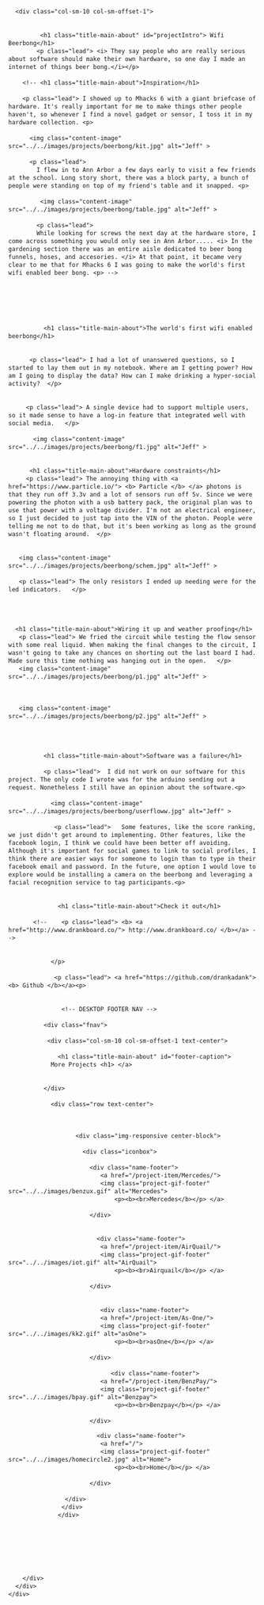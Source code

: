 <!-- ---
layout: post
categories: project-item
img-path: images/beerbongcircle.jpg
project-title: Wifi Beerbong
--- -->



<div class="container">
  <div class="description">
    <div class="row text-left ">



      <div class="col-sm-10 col-sm-offset-1">


             <h1 class="title-main-about" id="projectIntro"> Wifi Beerbong</h1>
            <p class="lead"> <i> They say people who are really serious about software should make their own hardware, so one day I made an internet of things beer bong.</i></p>

        <!-- <h1 class="title-main-about">Inspiration</h1>

        <p class="lead"> I showed up to Mhacks 6 with a giant briefcase of hardware. It's really important for me to make things other people haven't, so whenever I find a novel gadget or sensor, I toss it in my hardware collection. <p>

          <img class="content-image"  src="../../images/projects/beerbong/kit.jpg" alt="Jeff" >

          <p class="lead">
            I flew in to Ann Arbor a few days early to visit a few friends at the school. Long story short, there was a block party, a bunch of people were standing on top of my friend's table and it snapped. <p>

             <img class="content-image"  src="../../images/projects/beerbong/table.jpg" alt="Jeff" >

            <p class="lead">
            While looking for screws the next day at the hardware store, I come across something you would only see in Ann Arbor..... <i> In the gardening section there was an entire aisle dedicated to beer bong funnels, hoses, and accesories. </i> At that point, it became very clear to me that for Mhacks 6 I was going to make the world's first wifi enabled beer bong. <p> -->






              <h1 class="title-main-about">The world's first wifi enabled beerbong</h1>


          <p class="lead"> I had a lot of unanswered questions, so I started to lay them out in my notebook. Where am I getting power? How am I going to display the data? How can I make drinking a hyper-social activity?  </p>


         <p class="lead"> A single device had to support multiple users, so it made sense to have a log-in feature that integrated well with social media.   </p>

           <img class="content-image"  src="../../images/projects/beerbong/f1.jpg" alt="Jeff" >


          <h1 class="title-main-about">Hardware constraints</h1>
         <p class="lead"> The annoying thing with <a href="https://www.particle.io/"> <b> Particle </b> </a> photons is that they run off 3.3v and a lot of sensors run off 5v. Since we were powering the photon with a usb battery pack, the original plan was to use that power with a voltage divider. I'm not an electrical engineer, so I just decided to just tap into the VIN of the photon. People were telling me not to do that, but it's been working as long as the ground wasn't floating around.  </p>


       <img class="content-image"  src="../../images/projects/beerbong/schem.jpg" alt="Jeff" >

       <p class="lead"> The only resistors I ended up needing were for the led indicators.   </p>




      <h1 class="title-main-about">Wiring it up and weather proofing</h1>
       <p class="lead"> We fried the circuit while testing the flow sensor with some real liquid. When making the final changes to the circuit, I wasn't going to take any chances on shorting out the last board I had. Made sure this time nothing was hanging out in the open.   </p>
       <img class="content-image"  src="../../images/projects/beerbong/p1.jpg" alt="Jeff" >



       <img class="content-image"  src="../../images/projects/beerbong/p2.jpg" alt="Jeff" >




              <h1 class="title-main-about">Software was a failure</h1>

              <p class="lead">  I did not work on our software for this project. The only code I wrote was for the arduino sending out a request. Nonetheless I still have an opinion about the software.<p>

                <img class="content-image"  src="../../images/projects/beerbong/userfloww.jpg" alt="Jeff" >

                 <p class="lead">   Some features, like the score ranking, we just didn't get around to implementing. Other features, like the facebook login, I think we could have been better off avoiding. Although it's important for social games to link to social profiles, I think there are easier ways for someone to login than to type in their facebook email and password. In the future, one option I would love to explore would be installing a camera on the beerbong and leveraging a facial recognition service to tag participants.<p>


                  <h1 class="title-main-about">Check it out</h1>

           <!--    <p class="lead"> <b> <a href="http://www.drankboard.co/"> http://www.drankboard.co/ </b></a> -->


                </p>

                 <p class="lead"> <a href="https://github.com/drankadank"><b> Github </b></a><p>


                   <!-- DESKTOP FOOTER NAV -->

              <div class="fnav">

               <div class="col-sm-10 col-sm-offset-1 text-center">

                  <h1 class="title-main-about" id="footer-caption">
                More Projects <h1> </a>


              </div>

                <div class="row text-center">



                       <div class="img-responsive center-block">

                         <div class="iconbox">

                           <div class="name-footer">
                              <a href="/project-item/Mercedes/">
                              <img class="project-gif-footer" src="../../images/benzux.gif" alt="Mercedes">
                                  <p><b><br>Mercedes</b></p> </a>

                           </div>


                             <div class="name-footer">
                              <a href="/project-item/AirQuail/">
                              <img class="project-gif-footer" src="../../images/iot.gif" alt="AirQuail">
                                  <p><b><br>Airquail</b></p> </a>

                           </div>


                              <div class="name-footer">
                              <a href="/project-item/As-One/">
                              <img class="project-gif-footer" src="../../images/kk2.gif" alt="asOne">
                                  <p><b><br>asOne</b></p> </a>

                           </div>

                                 <div class="name-footer">
                              <a href="/project-item/BenzPay/">
                              <img class="project-gif-footer" src="../../images/bpay.gif" alt="Benzpay">
                                  <p><b><br>Benzpay</b></p> </a>

                           </div>



<!--
                            <div class="name-footer">
                              <a href="/project-item/More-Projects/">
                              <img class="project-gif-footer" src="../../images/kk1.gif" alt="Other">
                                  <p><b><br>More</b></p> </a>

                           </div> -->

                             <div class="name-footer">
                              <a href="/">
                              <img class="project-gif-footer" src="../../images/homecircle2.jpg" alt="Home">
                                  <p><b><br>Home</b></p> </a>

                           </div>

                    </div>
                   </div>
                  </div>







        </div>
      </div>
    </div>
  </div>

<!--   <div class="container">
  <div class="row text-center">
   <div class="description">
    <div class="tagline">


          <p class="lead">
         We short circuited everything on our first test. Luckily I had a seconded particle photon with me. Made sure our enclosure was waterproof.
        </p>

           <img class="content-image-vertical" src="../../images/projects/beerbong/a1.gif" alt="Jeff" >

    </div>
  </div>
</div>
</div> -->
